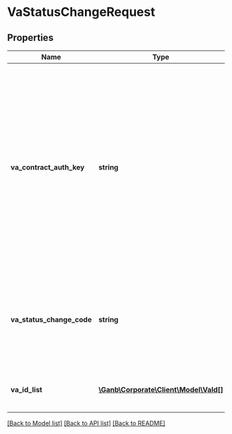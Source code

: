 # VaStatusChangeRequest

## Properties
Name | Type | Description | Notes
------------ | ------------- | ------------- | -------------
**va_contract_auth_key** | **string** | 振込入金口座API認証情報 半角英数字 銀行契約の方はNULLを設定 提携企業の方が、契約された顧客の状態変更を依頼される場合は必須 提携企業以外の方が値を設定されている場合は「400 Bad Request」を返却 | [optional] 
**va_status_change_code** | **string** | 振込入金口座状態変更依頼コード 半角数字 以下の変更したコード値を設定 ・1&#x3D;停止 ・2&#x3D;再開 ・3&#x3D;削除 | 
**va_id_list** | [**\Ganb\Corporate\Client\Model\VaId[]**](VaId.md) | 振込入金口座IDリスト 上限は100件 | 

[[Back to Model list]](../README.md#documentation-for-models) [[Back to API list]](../README.md#documentation-for-api-endpoints) [[Back to README]](../README.md)


